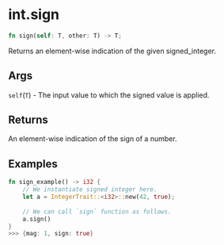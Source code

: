 # int.sign

```rust
fn sign(self: T, other: T) -> T;
```

Returns an element-wise indication of the given signed_integer.

## Args

`self`(`T`) - The input value to which the signed value is applied.

## Returns

An element-wise indication of the sign of a number.

## Examples


```rust
fn sign_example() -> i32 {
    // We instantiate signed integer here.
    let a = IntegerTrait::<i32>::new(42, true);
    
    // We can call `sign` function as follows.
    a.sign()
}
>>> {mag: 1, sign: true}
```
